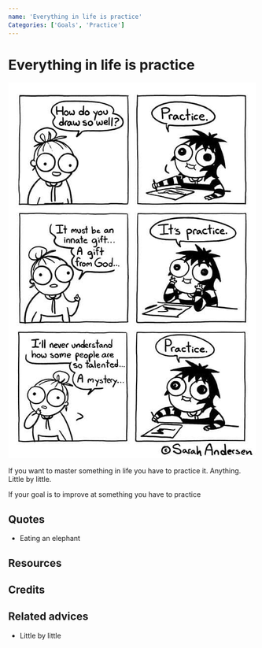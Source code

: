 ```yaml
---
name: 'Everything in life is practice'
Categories: ['Goals', 'Practice']
---
```

# Everything in life is practice

![Practice by Sarah Andersen](./assets/sarah_andersen_practice.jpg)

If you want to master something in life you have to practice it. Anything. Little by little.

If your goal is to improve at something you have to practice

## Quotes

- Eating an elephant

## Resources

## Credits

## Related advices

- Little by little

